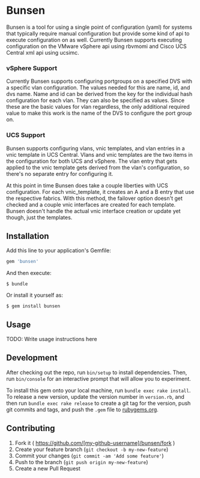 # Bunsen

Bunsen is a tool for using a single point of configuration (yaml) for systems that typically 
require manual configuration but provide some kind of api to execute configuration on
as well. Currently Bunsen supports executing configuration on the VMware vSphere api using
rbvmomi and Cisco UCS Central xml api using ucsimc. 

### vSphere Support
Currently Bunsen supports configuring portgroups on a specified DVS with a specific vlan
configuration. The values needed for this are name, id, and dvs name. Name and id can be
derived from the key for the individual hash configuration for each vlan. They can
also be specified as values. Since these are the basic values for vlan regardless,
the only additional required value to make this work is the name of the DVS to 
configure the port group on.

### UCS Support
Bunsen supports configuring vlans, vnic templates, and vlan entries in a vnic template in UCS
Central. Vlans and vnic templates are the two items in the configuration for both UCS and vSphere. The vlan entry that gets applied to the vnic template gets derived from the vlan's
configuration, so there's no separate entry for configuring it. 

At this point in time Bunsen does take a couple liberties with UCS configuration. For each
vnic_template, it creates an A and a B entry that use the respective fabrics. With this method, the failover option doesn't get checked and a couple vnic interfaces are created for each template. Bunsen doesn't handle the actual vnic interface creation or update yet though, just the templates. 




## Installation

Add this line to your application's Gemfile:

```ruby
gem 'bunsen'
```

And then execute:

    $ bundle

Or install it yourself as:

    $ gem install bunsen

## Usage

TODO: Write usage instructions here

## Development

After checking out the repo, run `bin/setup` to install dependencies. Then, run `bin/console` for an interactive prompt that will allow you to experiment.

To install this gem onto your local machine, run `bundle exec rake install`. To release a new version, update the version number in `version.rb`, and then run `bundle exec rake release` to create a git tag for the version, push git commits and tags, and push the `.gem` file to [rubygems.org](https://rubygems.org).

## Contributing

1. Fork it ( https://github.com/[my-github-username]/bunsen/fork )
2. Create your feature branch (`git checkout -b my-new-feature`)
3. Commit your changes (`git commit -am 'Add some feature'`)
4. Push to the branch (`git push origin my-new-feature`)
5. Create a new Pull Request

